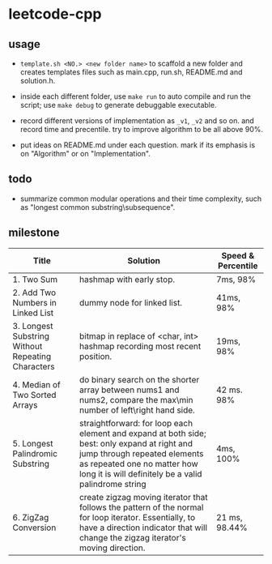 # leetcode-cpp

## usage

- `template.sh <NO.> <new folder name>` to scaffold a new folder and creates templates files such as main.cpp, run.sh, README.md and solution.h.

- inside each different folder, use `make run` to auto compile and run the script; use `make debug` to generate debuggable executable.

- record different versions of implementation as `_v1`, `_v2` and so on. and record time and precentile. try to improve algorithm to be all above 90%.

- put ideas on README.md under each question. mark if its emphasis is on "Algorithm" or on "Implementation".

## todo

- summarize common modular operations and their time complexity, such as "longest common substring\subsequence".

## milestone

| Title | Solution | Speed & Percentile |
| ----- | -------- | ---------- |
|1. Two Sum | hashmap with early stop. | 7ms, 98% |
|2. Add Two Numbers in Linked List | dummy node for linked list. | 41ms, 98% | 
|3. Longest Substring Without Repeating Characters | bitmap in replace of <char, int> hashmap recording most recent position. | 19ms, 98% |
|4. Median of Two Sorted Arrays | do binary search on the shorter array between nums1 and nums2, compare the max\min number of left\right hand side. | 42 ms. 98% | 
|5. Longest Palindromic Substring | straightforward: for loop each element and expand at both side; best: only expand at right and jump through repeated elements as repeated one no matter how long it is will definitely be a valid palindrome string | 4ms, 100% |
|6. ZigZag Conversion| create zigzag moving iterator that follows the pattern of the normal for loop iterator. Essentially, to have a direction indicator that will change the zigzag iterator's moving direction. | 21 ms, 98.44%|

